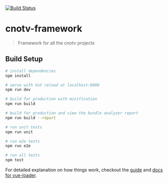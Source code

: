 [![Build Status](https://travis-ci.org/cnotv/cnotv-framework.svg?branch=master)](https://travis-ci.org/cnotv/cnotv-framework)

# cnotv-framework

> Framework for all the cnotv projects

## Build Setup

``` bash
# install dependencies
npm install

# serve with hot reload at localhost:8080
npm run dev

# build for production with minification
npm run build

# build for production and view the bundle analyzer report
npm run build --report

# run unit tests
npm run unit

# run e2e tests
npm run e2e

# run all tests
npm test
```

For detailed explanation on how things work, checkout the [guide](http://vuejs-templates.github.io/webpack/) and [docs for vue-loader](http://vuejs.github.io/vue-loader).
